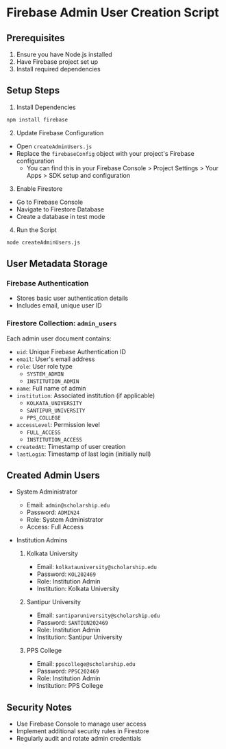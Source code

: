 # Firebase Admin User Creation Script

## Prerequisites
1. Ensure you have Node.js installed
2. Have Firebase project set up
3. Install required dependencies

## Setup Steps

1. Install Dependencies
```bash
npm install firebase
```

2. Update Firebase Configuration
- Open `createAdminUsers.js`
- Replace the `firebaseConfig` object with your project's Firebase configuration
  - You can find this in your Firebase Console > Project Settings > Your Apps > SDK setup and configuration

3. Enable Firestore
- Go to Firebase Console
- Navigate to Firestore Database
- Create a database in test mode

4. Run the Script
```bash
node createAdminUsers.js
```

## User Metadata Storage

### Firebase Authentication
- Stores basic user authentication details
- Includes email, unique user ID

### Firestore Collection: `admin_users`
Each admin user document contains:
- `uid`: Unique Firebase Authentication ID
- `email`: User's email address
- `role`: User role type
  - `SYSTEM_ADMIN`
  - `INSTITUTION_ADMIN`
- `name`: Full name of admin
- `institution`: Associated institution (if applicable)
  - `KOLKATA_UNIVERSITY`
  - `SANTIPUR_UNIVERSITY`
  - `PPS_COLLEGE`
- `accessLevel`: Permission level
  - `FULL_ACCESS`
  - `INSTITUTION_ACCESS`
- `createdAt`: Timestamp of user creation
- `lastLogin`: Timestamp of last login (initially null)

## Created Admin Users
- System Administrator
  - Email: `admin@scholarship.edu`
  - Password: `ADMIN24`
  - Role: System Administrator
  - Access: Full Access

- Institution Admins
  1. Kolkata University
     - Email: `kolkatauniversity@scholarship.edu`
     - Password: `KOL202469`
     - Role: Institution Admin
     - Institution: Kolkata University

  2. Santipur University
     - Email: `santiparuniversity@scholarship.edu`
     - Password: `SANTIUN202469`
     - Role: Institution Admin
     - Institution: Santipur University

  3. PPS College
     - Email: `ppscollege@scholarship.edu`
     - Password: `PPSC202469`
     - Role: Institution Admin
     - Institution: PPS College

## Security Notes
- Use Firebase Console to manage user access
- Implement additional security rules in Firestore
- Regularly audit and rotate admin credentials
